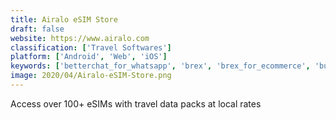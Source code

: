 ```yaml
---
title: Airalo eSIM Store
draft: false 
website: https://www.airalo.com
classification: ['Travel Softwares']
platform: ['Android', 'Web', 'iOS']
keywords: ['betterchat_for_whatsapp', 'brex', 'brex_for_ecommerce', 'burner_mail', 'franz', 'lunchr', 'mercury', 'online_video_call', 'pop', 'ring4', 'roamer', 'slack', 'telx', 'whatsapp_share_link_generator', 'whatsmac']
image: 2020/04/Airalo-eSIM-Store.png
---
```

Access over 100+ eSIMs with travel data packs at local rates